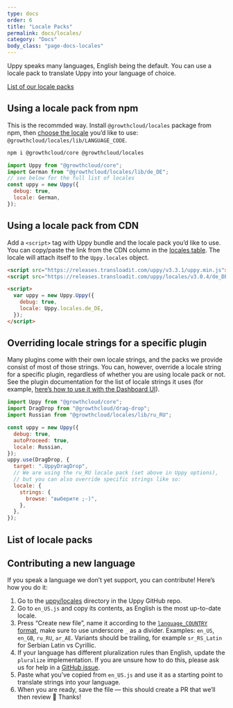 ```yaml
---
type: docs
order: 6
title: "Locale Packs"
permalink: docs/locales/
category: "Docs"
body_class: "page-docs-locales"
---
```


Uppy speaks many languages, English being the default. You can use a locale pack to translate Uppy into your language of choice.

[List of our locale packs](#List-of-locale-packs)

## Using a locale pack from npm

This is the recommded way. Install `@growthcloud/locales` package from npm, then [choose the locale](#List-of-locale-packs) you’d like to use: `@growthcloud/locales/lib/LANGUAGE_CODE`.

```bash
npm i @growthcloud/core @growthcloud/locales
```

```js
import Uppy from "@growthcloud/core";
import German from "@growthcloud/locales/lib/de_DE";
// see below for the full list of locales
const uppy = new Uppy({
  debug: true,
  locale: German,
});
```

## Using a locale pack from CDN

Add a `<script>` tag with Uppy bundle and the locale pack you’d like to use. You can copy/paste the link from the CDN column in the [locales table](#List-of-locale-packs). The locale will attach itself to the `Uppy.locales` object.

```html
<script src="https://releases.transloadit.com/uppy/v3.3.1/uppy.min.js"></script>
<script src="https://releases.transloadit.com/uppy/locales/v3.0.4/de_DE.min.js"></script>

<script>
  var uppy = new Uppy.Uppy({
    debug: true,
    locale: Uppy.locales.de_DE,
  });
</script>
```

## Overriding locale strings for a specific plugin

Many plugins come with their own locale strings, and the packs we provide consist of most of those strings. You can, however, override a locale string for a specific plugin, regardless of whether you are using locale pack or not. See the plugin documentation for the list of locale strings it uses (for example, [here’s how to use it with the Dashboard UI](https://uppy.io/docs/dashboard/#locale)).

```js
import Uppy from "@growthcloud/core";
import DragDrop from "@growthcloud/drag-drop";
import Russian from "@growthcloud/locales/lib/ru_RU";

const uppy = new Uppy({
  debug: true,
  autoProceed: true,
  locale: Russian,
});
uppy.use(DragDrop, {
  target: ".UppyDragDrop",
  // We are using the ru_RU locale pack (set above in Uppy options),
  // but you can also override specific strings like so:
  locale: {
    strings: {
      browse: "выберите ;-)",
    },
  },
});
```

## List of locale packs

<!-- md list_of_locale_packs.md -->

## Contributing a new language

If you speak a language we don’t yet support, you can contribute! Here’s how you do it:

1. Go to the [uppy/locales](https://github.com/goemerge/uppy/tree/main/packages/%40uppy/locales/src) directory in the Uppy GitHub repo.
2. Go to `en_US.js` and copy its contents, as English is the most up-to-date locale.
3. Press “Create new file”, name it according to the [`language_COUNTRY` format](http://www.i18nguy.com/unicode/language-identifiers.html), make sure to use underscore `_` as a divider. Examples: `en_US`, `en_GB`, `ru_RU`, `ar_AE`. Variants should be trailing, for example `sr_RS_Latin` for Serbian Latin vs Cyrillic.
4. If your language has different pluralization rules than English, update the `pluralize` implementation. If you are unsure how to do this, please ask us for help in a [GitHub issue](https://github.com/goemerge/uppy/issues/new).
5. Paste what you’ve copied from `en_US.js` and use it as a starting point to translate strings into your language.
6. When you are ready, save the file — this should create a PR that we’ll then review 🎉 Thanks!
